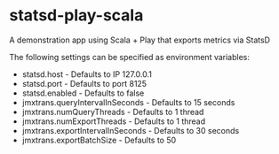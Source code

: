 # statsd-play-scala

A demonstration app using Scala + Play that exports metrics via StatsD

The following settings can be specified as environment variables:

* statsd.host - Defaults to IP 127.0.0.1
* statsd.port - Defaults to port 8125
* statsd.enabled - Defaults to false
* jmxtrans.queryIntervalInSeconds - Defaults to 15 seconds
* jmxtrans.numQueryThreads - Defaults to 1 thread
* jmxtrans.numExportThreads - Defaults to 1 thread
* jmxtrans.exportIntervalInSeconds - Defaults to 30 seconds
* jmxtrans.exportBatchSize - Defaults to 50
